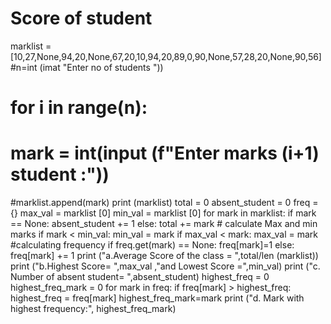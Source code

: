 # Score of student
marklist = [10,27,None,94,20,None,67,20,10,94,20,89,0,90,None,57,28,20,None,90,56]
 #n=int (imat "Enter no of students "))
 # for i in range(n):
 # mark = int(input (f"Enter marks (i+1) student :"))
 #marklist.append(mark)
print (marklist) 
total = 0
absent_student = 0
freq = {}
max_val = marklist [0] 
min_val =  marklist [0]
for mark in marklist:
      if mark == None: 
           absent_student += 1
      else:
           total += mark
           # calculate Max and min marks
           if mark < min_val:
                min_val = mark
           if max_val < mark: 
                max_val = mark
                #calculating frequency
           if freq.get(mark) == None:
                freq[mark]=1
           else:
                freq[mark] += 1
print ("a.Average Score of the class = ",total/len (marklist)) 
print ("b.Highest Score= ",max_val ,"and Lowest Score =",min_val)
print ("c. Number of absent student= ",absent_student)
highest_freq = 0
highest_freq_mark = 0
for mark in freq:
     if freq[mark] > highest_freq: 
          highest_freq = freq[mark] 
          highest_freq_mark=mark
print ("d. Mark with highest frequency:", highest_freq_mark)            
